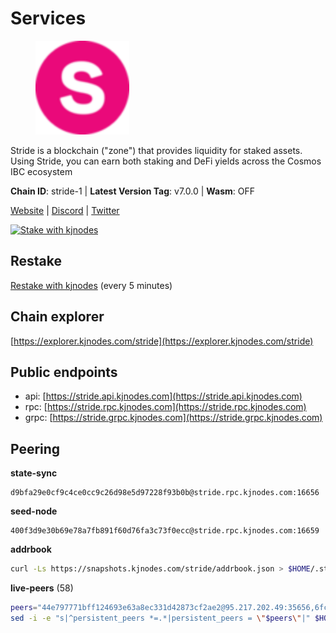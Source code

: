 # Services

<figure><img src="https://raw.githubusercontent.com/kj89/cosmos-images/main/logos/stride.png" width="150" alt=""><figcaption></figcaption></figure>

Stride is a blockchain ("zone") that provides liquidity for staked assets.  Using Stride, you can earn both staking and DeFi yields across the Cosmos IBC ecosystem

**Chain ID**: stride-1 | **Latest Version Tag**: v7.0.0 | **Wasm**: OFF

[Website](https://stride.zone) | [Discord](https://discord.gg/mzQZ8dAE7u) | [Twitter](https://twitter.com/stride_zone)

[![Stake with kjnodes](https://i.ibb.co/cr44Q8j/button-stake-with-kjnodes.png)](https://restake.app/stride/stridevaloper1j8gkhtllnp252l6g6zwzea30e7pvzqttr9768n)

## Restake

[Restake with kjnodes](https://restake.app/stride/stridevaloper1j8gkhtllnp252l6g6zwzea30e7pvzqttr9768n) (every 5 minutes)
## Chain explorer
[https://explorer.kjnodes.com/stride](https://explorer.kjnodes.com/stride)

## Public endpoints

* api: [https://stride.api.kjnodes.com](https://stride.api.kjnodes.com)
* rpc: [https://stride.rpc.kjnodes.com](https://stride.rpc.kjnodes.com)
* grpc: [https://stride.grpc.kjnodes.com](https://stride.grpc.kjnodes.com)

## Peering

**state-sync**

```text
d9bfa29e0cf9c4ce0cc9c26d98e5d97228f93b0b@stride.rpc.kjnodes.com:16656
```

**seed-node**

```text
400f3d9e30b69e78a7fb891f60d76fa3c73f0ecc@stride.rpc.kjnodes.com:16659
```

**addrbook**
```bash
curl -Ls https://snapshots.kjnodes.com/stride/addrbook.json > $HOME/.stride/config/addrbook.json
```

**live-peers** (58)
```bash
peers="44e797771bff124693e63a8ec331d42873cf2ae2@95.217.202.49:35656,6fca686eca83017f3bb3055c3b58a2f8d476de8f@204.93.241.110:27652,d36ac7580cc8907a00b0add8c3b047caea6df4ed@107.155.67.202:26636,87a7a8cc67967d0ede5d68a1477c44a40a8705f7@108.165.178.242:26653,d9bfa29e0cf9c4ce0cc9c26d98e5d97228f93b0b@65.109.88.38:16656,fb8505c994cb90927c766e3c3d2db38044a596bc@139.59.31.201:26656,05eec003db41d7ff47a317ef59f83e31bdca23c3@78.107.234.44:26656,9ee75491e354965d8bfd8434aa093f8613bc1dce@65.108.238.103:12256,b42011f01bd3987a0eb38092cbcfb44a8e4dc7f1@185.248.24.16:16656,d77e7918b9f9e21ee60a8e03075ca3e5f7353912@162.55.4.253:26656,a757fc9ea95a7f643d392ec9fdaa31cbf06e76d9@195.3.221.21:12256,ade7d4d0009c7725ee991b8c40a7f646f76bf1e3@149.102.140.108:26656,f8e2f80a8c58e6f53cc4940f5f1eac55c9067480@35.213.184.121:26656,a69704ad35dea3df36a169a823203bb1fec26f83@65.109.82.106:16656,79604a4290d58530e85a15ce9d1f2e4b6e445172@167.235.108.189:27007,3505b1ece40f94cab8f80cfe31f5106c028ccd05@185.193.17.40:12256,e726816f42831689eab9378d5d577f1d06d25716@176.9.188.21:26656,fc305427390397f8c4eebe5bc22919c1cc5d4532@65.109.43.75:27007,cd680cc992983e5c8244b5529034a2e362e7a6d3@93.159.134.157:26656,e1b058e5cfa2b836ddaa496b10911da62dcf182e@138.201.8.248:26656,ea6a7b2f366bc343f0670f1673fd86001dd08eb0@65.108.122.246:26636,5093547fdf0430143ac66b4ee55d80e6542a6c10@217.174.247.163:26656,a3f95b0b15c31a68a7535f6068c4e14b95e90dcf@65.109.92.240:21016,6856de6f0c70a850db2b58deb43d568fced4a524@35.208.80.214:26656,222b5f1f8f8b4933c1913818ab2b7379c282b4e2@65.108.75.107:11656,18704d8ffb35d412adb3fb8eea62c894cf175e75@86.48.26.130:26656,6831d67983cf5ebcb44da01737ccd6ccbd15c08e@193.70.47.90:12256,463b1dc6903455575079572fb23407be586f2a4b@185.16.39.37:26656,04b797b5a56fb939a97a3c7d9c3230d09b85e8d7@93.189.30.118:26656,748d1362c37b6267393b9fbf5fbe1191e75e2539@65.109.52.178:26656,5383a21cf2d5e513aea2c3e430133f31aa2e5d00@138.201.32.103:26656,fb24bc1de8c563e822897fba89bf150c602f3123@198.244.178.213:26656,1483ddbd1ba369c01d5496877314ed1b09bd9cc3@65.21.189.221:12256,8d7d0f32d53467c4d5e8871faf4ec58ea970fed2@157.90.179.182:26456,d95477fd745d8a5e4b3d9052149d28a5dc447a88@35.206.158.54:26656,2254e6968e5c7ebc98ef5b79b388502fa44e10e1@5.161.134.44:26656,3a75e5c30eb6b7f56fe3dbcc968abc44db569389@65.108.202.143:26656,ed857708c330334e1e62751470d6ecddf0397459@65.109.69.59:12256,dfc62810eeaab86587b2975c79f3c12d4830652d@15.235.114.54:26656,dde569420829b5ec2a69bc0dd2fb1619e98cb19f@51.81.107.95:10456,0198f6d3ebe7bed4d176558a2ce8d341531f3e7b@74.80.183.130:26653,57bbce96dd84c0809f2ff1c9add9c972773544e4@50.19.73.241:26656,0393c19b176d1cf8bc560c5a8fa990301deb1a7e@95.217.126.187:26656,51bc6a9a3afa6db0836cef42d9e98ed66a1ce389@34.173.31.167:26656,471518432477e31ea348af246c0b54095d41352c@78.47.210.211:26656,d056dcd5ac8dddb23e2962a5ade6ee51f9bfd785@162.19.89.8:10456,cc35475fe1f7c345af0ea8a692f3b4b41c8f12a2@116.202.36.240:10156,1ec2a654e00e22279ee50f13f074f2bce7218681@15.235.114.194:10156,8fff37214fb0ef622f1c09dccb22d6321e004c3e@109.123.242.163:50056,a206a5ff59132c3f771735dec337432e6cfb2f7c@15.235.53.45:2062,65ae054d22c83eb586fe4b175b52564d5383a80f@158.160.11.206:26656,bba10290da32f3cb41e15c3a192413666ce05cee@136.243.119.243:26656,3fef899adcdeded56f6c69fe55c5da1624303367@163.172.101.208:4656,82588f011491c6100d922d133f52fc23460b9231@135.181.67.235:26656,6b615c7dde3e76de39474b7406bdde0ac0f31b79@23.88.69.22:28666,b5f9fa874781f975687018ae559f0d952d3a2e24@52.52.208.179:26656,ebc272824924ea1a27ea3183dd0b9ba713494f83@185.16.39.158:26886,a7b4cf6f65138ba61518c2c45402da32dc8e28b7@88.99.164.158:21016"
sed -i -e "s|^persistent_peers *=.*|persistent_peers = \"$peers\"|" $HOME/.stride/config/config.toml
```
